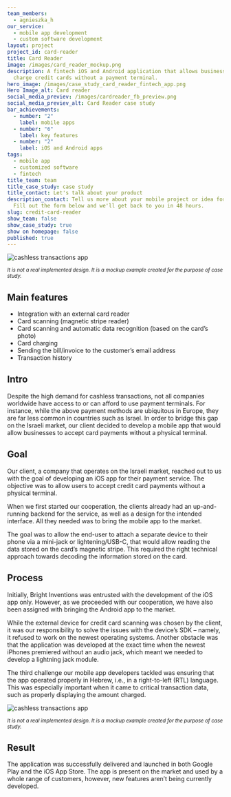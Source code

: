 ```yaml
---
team_members:
  - agnieszka_h
our_service:
  - mobile app development
  - custom software development
layout: project
project_id: card-reader
title: Card Reader
image: /images/card_reader_mockup.png
description: A fintech iOS and Android application that allows businesses to
  charge credit cards without a payment terminal.
hero_image: /images/case_study_card_reader_fintech_app.png
Hero Image_alt: Card reader
social_media_previev: /images/cardreader_fb_preview.png
social_media_previev_alt: Card Reader case study
bar_achievements:
  - number: "2"
    label: mobile apps
  - number: "6"
    label: key features
  - number: "2"
    label: iOS and Android apps
tags:
  - mobile app
  - customized software
  - fintech
title_team: team
title_case_study: case study
title_contact: Let's talk about your product
description_contact: Tell us more about your mobile project or idea for an app.
  Fill out the form below and we'll get back to you in 48 hours.
slug: credit-card-reader
show_team: false
show_case_study: true
show on homepage: false
published: true
---
```

![cashless transactions app](/images/card_reader_mobile.png)

<sub>*It is not a real implemented design. It is a mockup example created for the purpose of case study.*</sub>

## Main features

* Integration with an external card reader
* Card scanning (magnetic stripe reader)
* Card scanning and automatic data recognition (based on the card’s photo)
* Card charging
* Sending the bill/invoice to the customer’s email address
* Transaction history

## Intro

Despite the high demand for cashless transactions, not all companies worldwide have access to or can afford to use payment terminals. For instance, while the above payment methods are ubiquitous in Europe, they are far less common in countries such as Israel. In order to bridge this gap on the Israeli market, our client decided to develop a mobile app that would allow businesses to accept card payments without a physical terminal.

## Goal

Our client, a company that operates on the Israeli market, reached out to us with the goal of developing an iOS app for their payment service. The objective was to allow users to accept credit card payments without a physical terminal. 

When we first started our cooperation, the clients already had an up-and-running backend for the service, as well as a design for the intended interface. All they needed was to bring the mobile app to the market.

The goal was to allow the end-user to attach a separate device to their phone via a mini-jack or lightening/USB-C, that would allow reading the data stored on the card’s magnetic stripe.  This required the right technical approach towards decoding the information stored on the card.

## Process

Initially, Bright Inventions was entrusted with the development of the iOS app only. However, as we proceeded with our cooperation, we have also been assigned with bringing the Android app to the market.

While the external device for credit card scanning was chosen by the client, it was our responsibility to solve the issues with the device’s SDK – namely, it refused to work on the newest operating systems. Another obstacle was that the application was developed at the exact time when the newest iPhones premiered without an audio jack, which meant we needed to develop a lightning jack module.

The third challenge our mobile app developers tackled was ensuring that the app operated properly in Hebrew, i.e., in a right-to-left (RTL) language. This was especially important when it came to critical transaction data, such as properly displaying the amount charged.

![cashless transactions app](/images/card_reader_mockup3.png)

<sub>*It is not a real implemented design. It is a mockup example created for the purpose of case study.*</sub>

## Result

The application was successfully delivered and launched in both Google Play and the iOS App Store. The app is present on the market and used by a whole range of customers, however, new features aren’t being currently developed.
